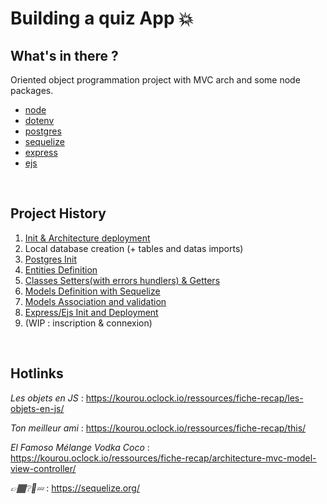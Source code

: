 # Building a quiz App :boom:

## What's in there ?
Oriented object programmation project with MVC arch and some node packages.
- [node](https://nodejs.org/fr)
- [dotenv](https://www.npmjs.com/package/dotenv)
- [postgres](https://www.npmjs.com/package/pg)
- [sequelize](https://www.npmjs.com/package/sequelize)
- [express](https://www.npmjs.com/package/express)
- [ejs](https://www.npmjs.com/package/ejs)

<br/>

## Project History
1. [Init & Architecture deployment](https://github.com/O-clock-Cheesecake/oQuiz-mMormin/commit/db948a63ad50190e960bf13e40bf20ecde342a48)
2. Local database creation (+ tables and datas imports)
3. [Postgres Init](https://github.com/O-clock-Cheesecake/oQuiz-mMormin/commit/edbd72d5e6ce30b84b7c79166a448e25e6118165)
4. [Entities Definition](https://github.com/O-clock-Cheesecake/oQuiz-mMormin/commit/05c5cb67f2793827379f7a3445652bc5b95b9bf8)
5. [Classes Setters(with errors hundlers) & Getters](https://github.com/O-clock-Cheesecake/oQuiz-mMormin/commit/42507d254f48e507eccea343e058e6ac1124002f)
6. [Models Definition with Sequelize](https://github.com/O-clock-Cheesecake/oQuiz-mMormin/commit/b347aa6471a63fefe555c67509ecf6aa08d421e1)
7. [Models Association and validation](https://github.com/O-clock-Cheesecake/oQuiz-mMormin/commit/09c35ea3bfa33b590648ca4eb0205863ef939642)
8. [Express/Ejs Init and Deployment](https://github.com/O-clock-Cheesecake/oQuiz-mMormin/commit/a38a035af3cd7b54c518ec029bf2cf099c5db6f6)
9. (WIP : inscription & connexion)
<br/>

## Hotlinks
*Les objets en JS* : https://kourou.oclock.io/ressources/fiche-recap/les-objets-en-js/

*Ton meilleur ami* :
https://kourou.oclock.io/ressources/fiche-recap/this/

*El Famoso Mélange Vodka Coco* :
https://kourou.oclock.io/ressources/fiche-recap/architecture-mvc-model-view-controller/

*👉🏾❔🧄💤* :
https://sequelize.org/
